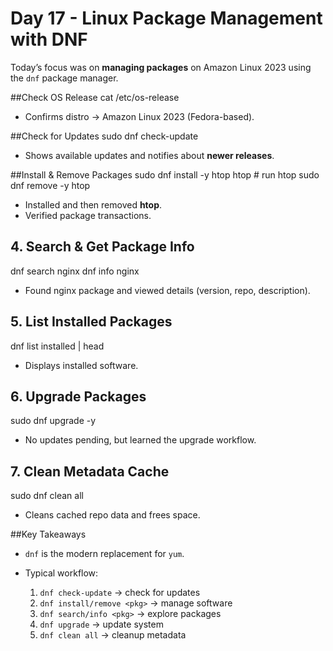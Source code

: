 # Day 17 - Linux Package Management with DNF

Today’s focus was on **managing packages** on Amazon Linux 2023 using the `dnf` package manager.

##Check OS Release
cat /etc/os-release
* Confirms distro → Amazon Linux 2023 (Fedora-based).

##Check for Updates
sudo dnf check-update
* Shows available updates and notifies about **newer releases**.

##Install & Remove Packages
sudo dnf install -y htop
htop      # run htop
sudo dnf remove -y htop

* Installed and then removed **htop**.
* Verified package transactions.

## 4. Search & Get Package Info
dnf search nginx
dnf info nginx
* Found nginx package and viewed details (version, repo, description).

## 5. List Installed Packages
dnf list installed | head
* Displays installed software.

## 6. Upgrade Packages
sudo dnf upgrade -y
* No updates pending, but learned the upgrade workflow.

## 7. Clean Metadata Cache
sudo dnf clean all
* Cleans cached repo data and frees space.


##Key Takeaways
* `dnf` is the modern replacement for `yum`.
* Typical workflow:

  1. `dnf check-update` → check for updates
  2. `dnf install/remove <pkg>` → manage software
  3. `dnf search/info <pkg>` → explore packages
  4. `dnf upgrade` → update system
  5. `dnf clean all` → cleanup metadata
